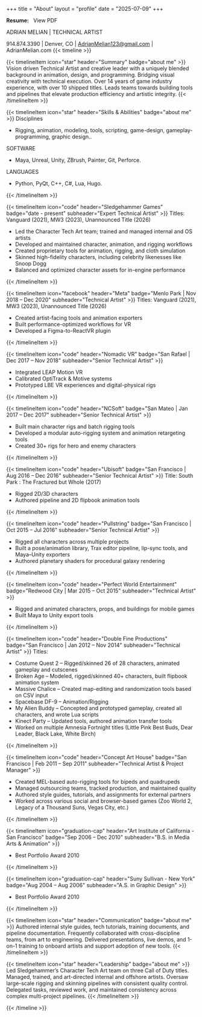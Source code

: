 +++
title = "About"
layout = "profile"
date = "2025-07-09"
+++
<div style="display: flex; align-items: center; gap: 12px; flex-wrap: wrap;">
  <strong>Resume:</strong>

  <a href="/adrianmelian_resume.pdf" target="_blank" rel="noopener" style="display: flex; align-items: center; text-decoration: none;">
    <span>View PDF</span>
  </a>
</div>

ADRIAN MELIAN | TECHNICAL ARTIST

914.874.3390 | Denver, CO | AdrianMelian123@gmail.com | AdrianMelian.com 
{{< timeline >}}

{{< timelineItem icon="star" header="Summary" badge="about me"  >}}
Vision driven Technical Artist and creative leader with a uniquely blended background in animation,
design, and programming. Bridging visual creativity with technical execution. Over 14 years of game
industry experience, with over 10 shipped titles. Leads teams towards building tools and pipelines that
elevate production efficiency and artistic integrity.
{{< /timelineItem >}}

{{< timelineItem icon="star" header="Skills & Abilities" badge="about me"  >}}
Disciplines
<ul>
  <li>Rigging, animation, modeling, tools, scripting, game-design, gameplay-programming, graphic design..</li>
</ul>
SOFTWARE
<ul>
  <li>Maya, Unreal, Unity, ZBrush, Painter, Git, Perforce.</li>
</ul>
LANGUAGES
<ul>
  <li>Python, PyQt, C++, C#, Lua, Hugo.</li>
</ul>

{{< /timelineItem >}}


{{< timelineItem icon="code" header="Sledgehammer Games" badge="date - present" subheader="Expert Technical Artist" >}}
Titles: Vanguard (2021), MW3 (2023), Unannounced Title (2026)
<ul>
  <li>Led the Character Tech Art team; trained and managed internal and OS artists</li>
  <li>Developed and maintained character, animation, and rigging workflows</li>
  <li>Created proprietary tools for animation, rigging, and cloth simulation</li>
  <li>Skinned high-fidelity characters, including celebrity likenesses like Snoop Dogg</li>
  <li>Balanced and optimized character assets for in-engine performance</li>
</ul>
{{< /timelineItem >}}

{{< timelineItem icon="facebook" header="Meta" badge="Menlo Park | Nov 2018 – Dec 2020" subheader="Technical Artist" >}}
Titles: Vanguard (2021), MW3 (2023), Unannounced Title (2026)
<ul>
  <li>Created artist-facing tools and animation exporters</li>
  <li>Built performance-optimized workflows for VR</li>
  <li>Developed a Figma-to-ReactVR plugin</li>
</ul>
{{< /timelineItem >}}

{{< timelineItem icon="code" header="Nomadic VR" badge="San Rafael | Dec 2017 – Nov 2018" subheader="Senior Technical Artist" >}}
<ul>
  <li>Integrated LEAP Motion VR</li>
  <li>Calibrated OptiTrack & Motive systems</li>
  <li>Prototyped LBE VR experiences and digital-physical rigs</li>
</ul>
{{< /timelineItem >}}

{{< timelineItem icon="code" header="NCSoft" badge="San Mateo | Jan 2017 – Dec 2017" subheader="Senior Technical Artist" >}}
<ul>
  <li>Built main character rigs and batch rigging tools</li>
  <li>Developed a modular auto-rigging system and animation retargeting tools</li>
  <li>Created 30+ rigs for hero and enemy characters</li>
</ul>
{{< /timelineItem >}}

{{< timelineItem icon="code" header="Ubisoft" badge="San Francisco | Aug 2016 – Dec 2016" subheader="Senior Technical Artist" >}}
Title: South Park : The Fractured but Whole (2017)
<ul>
  <li>Rigged 2D/3D characters</li>
  <li>Authored pipeline and 2D flipbook animation tools</li>
</ul>
{{< /timelineItem >}}

{{< timelineItem icon="code" header="Pullstring" badge="San Francisco | Oct 2015 – Jul 2016" subheader="Senior Technical Artist" >}}
<ul>
  <li>Rigged all characters across multiple projects</li>
  <li>Built a pose/animation library, Trax editor pipeline, lip-sync tools, and Maya–Unity exporters</li>
  <li>Authored planetary shaders for procedural galaxy rendering</li>
</ul>
{{< /timelineItem >}}

{{< timelineItem icon="code" header="Perfect World Entertainment" badge="Redwood City | Mar 2015 – Oct 2015" subheader="Technical Artist" >}}
<ul>
  <li>Rigged and animated characters, props, and buildings for mobile games</li>
  <li>Built Maya to Unity export tools</li>
</ul>
{{< /timelineItem >}}

{{< timelineItem icon="code" header="Double Fine Productions" badge="San Francisco | Jan 2012 – Nov 2014" subheader="Technical Artist" >}}
Titles:
<ul>
  <li>Costume Quest 2 – Rigged/skinned 26 of 28 characters, animated gameplay and cutscenes</li>
  <li>Broken Age – Modeled, rigged/skinned 40+ characters, built flipbook animation system</li>
  <li>Massive Chalice – Created map-editing and randomization tools based on CSV input</li>
  <li>Spacebase DF-9 – Animation/Rigging</li>
  <li>My Alien Buddy – Concepted and prototyped gameplay, created all characters, and wrote Lua scripts</li>
  <li>Kinect Party – Updated tools, authored animation transfer tools</li>
  <li>Worked on multiple Amnesia Fortnight titles (Little Pink Best Buds, Dear Leader, Black Lake, White Birch)</li>
</ul>
{{< /timelineItem >}}

{{< timelineItem icon="code" header="Concept Art House" badge="San Francisco | Feb 2011 – Sep 2011" subheader="Technical Artist & Project Manager" >}}
<ul>
  <li>Created MEL-based auto-rigging tools for bipeds and quadrupeds</li>
  <li>Managed outsourcing teams, tracked production, and maintained quality</li>
  <li>Authored style guides, tutorials, and assignments for external partners </li>
  <li>Worked across various social and browser-based games (Zoo World 2, Legacy of a Thousand Suns, Vegas City, etc.)</li>
</ul>
{{< /timelineItem >}}

{{< timelineItem icon="graduation-cap" header="Art Institute of California - San Francisco" badge="Sep 2006 – Dec 2010" subheader="B.S. in Media Arts & Animation" >}}
<ul>
  <li>Best Portfolio Award 2010</li>
</ul>
{{< /timelineItem >}}

{{< timelineItem icon="graduation-cap" header="Suny Sullivan - New York" badge="Aug 2004 – Aug 2006" subheader="A.S. in Graphic Design" >}}
<ul>
  <li>Best Portfolio Award 2010</li>
</ul>
{{< /timelineItem >}}

{{< timelineItem icon="star" header="Communication" badge="about me"  >}}
Authored internal style guides, tech tutorials, training documents, and pipeline documentation. Frequently collaborated with cross-discipline teams, from art to engineering. Delivered presentations, live demos, and 1-on-1 training to onboard artists and support adoption of new tools.
{{< /timelineItem >}}

{{< timelineItem icon="star" header="Leadership" badge="about me"  >}}
Led Sledgehammer’s Character Tech Art team on three Call of Duty titles. Managed, trained, and art-directed internal and offshore artists. Oversaw large-scale rigging and skinning pipelines with consistent quality control. Delegated tasks, reviewed work, and maintained consistency across complex multi-project pipelines.
{{< /timelineItem >}}

{{< /timeline >}}
